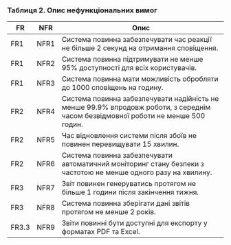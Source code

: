 ### Таблиця 2. Опис нефункціональних вимог

| FR | NFR | Опис |                                                          
|----|-----|------|
| FR1  | NFR1  | Система повинна забезпечувати час реакції не більше 2 секунд на отримання сповіщення.|
| FR1  | NFR2  | Система повинна підтримувати не менше 95% доступності для всіх користувачів.  |
| FR1  | NFR3  | Система повинна мати можливість обробляти до 1000 сповіщень на годину.        |
| FR2  | NFR4  | Система повинна забезпечувати надійність не менше 99.9% впродовж роботи, з середнім часом безвідмовної роботи не менше 500 годин. |
| FR2  | NFR5  | Час відновлення системи після збоїв не повинен перевищувати 15 хвилин.        |
| FR2  | NFR6  | Система повинна забезпечувати автоматичний моніторинг стану безпеки з частотою не менше одного разу на хвилину. |
| FR3  | NFR7  | Звіт повинен генеруватись протягом не більше 1 години після закінчення тижня. |
| FR3  | NFR8  | Система повинна зберігати дані звітів протягом не менше 2 років.    |
| FR3.3| NFR9  | Звіти повинні бути доступні для експорту у форматах PDF та Excel.             |
